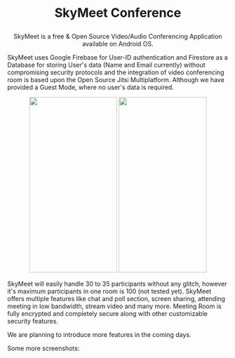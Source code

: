 # <p align="center">SkyMeet Conference</p>
<p align="center">SkyMeet is a free & Open Source Video/Audio Conferencing Application available on Android OS.</p>



SkyMeet uses Google Firebase for User-ID authentication and Firestore as a Database for storing User's data (Name and Email currently) without compromising security protocols and the integration of video conferencing room is based upon the Open Source Jitsi Multiplatform. Although we have provided a Guest Mode, where no user's data is required.

<p align="center"><img src="./Images/SkyMeet PlayStore Images/screen_2.png" height="400" width="200" > <img src="./Images/SkyMeet PlayStore Images/screen_5.png" height="400" width="200" ></p>

SkyMeet will easily handle 30 to 35 participants without any glitch, however it's maximum participants in one room is 100 (not tested yet). SkyMeet offers multiple features like chat and poll section, screen sharing, attending meeting in low bandwidth, stream video and many more. Meeting Room is fully encrypted and completely secure along with other customizable security features.

We are planning to introduce more features in the coming days.

Some more screenshots:




